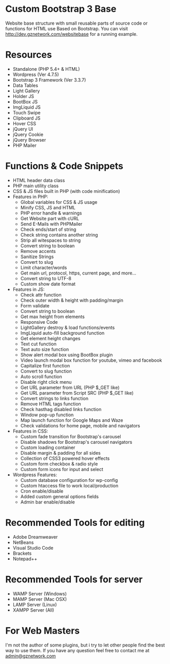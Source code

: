 # Custom Bootstrap 3 Base
Website base structure with small reusable parts of source code or functions for HTML use Based on Bootstrap. You can visit http://dev.gznetwork.com/websitebase for a running example.

# Resources
* Standalone (PHP 5.4+ & HTML)
* Wordpress (Ver 4.7.5)
* Bootstrap 3 Framework (Ver 3.3.7)
* Data Tables
* Light Gallery
* Holder JS
* BootBox JS
* ImgLiquid JS
* Touch Swipe
* Clipboard JS
* Hover CSS
* jQuery UI
* jQuery Cookie
* jQuery Browser
* PHP Mailer

# Functions & Code Snippets
* HTML header data class
* PHP main utility class
* CSS & JS files built in PHP (with code minification)
* Features in PHP:
	* Global variables for CSS & JS usage
	* Minify CSS, JS and HTML
	* PHP error handle & warnings
	* Get Website part with cURL
	* Send E-Mails with PHPMailer
	* Check ends/start of string
	* Check string contains another string
	* Strip all witespaces to string
	* Convert string to boolean
	* Remove accents
	* Sanitize Strings
	* Convert to slug
	* Limit character/words
	* Get main url, protocol, https, current page, and more...
	* Convert string to UTF-8
	* Custom show date format
* Features in JS:
	* Check attr function
	* Check outer width & height with padding/margin
	* Form validate
	* Convert string to boolean
	* Get max height from elements
	* Responsive Code
	* LightGallery destroy & load functions/events
	* ImgLiquid auto-fill background function
	* Get element height changes
	* Text cut function
	* Text auto size function
	* Show alert modal box using BootBox plugin
	* Video launch modal box function for youtube, vimeo and facebook
	* Capitalize first function
	* Convert to slug function
	* Auto scroll function
	* Disable right click menu
	* Get URL parameter from URL (PHP $_GET like)
	* Get URL parameter from Script SRC (PHP $_GET like)
	* Convert strings to links function
	* Remove HTML tags function
	* Check hasthag disabled links function
	* Window pop-up function
	* Map launch function for Google Maps and Waze
	* Check validations for home page, mobile and navigators
* Features in CSS:
	* Custom fade transition for Bootstrap's carousel
	* Disable shadows for Bootstrap's carousel navigators
	* Custom loading container
	* Disable margin & padding for all sides
	* Collection of CSS3 powered hover effects
	* Custom form checkbox & radio style
	* Custom form icons for input and select
* Wordpress Features:
	* Custom database configuration for wp-config
	* Custom htaccess file to work local/production
	* Cron enable/disable
	* Added custom general options fields
	* Admin bar enable/disable

# Recommended Tools for editing
* Adobe Dreamweaver
* NetBeans
* Visual Studio Code
* Brackets
* Notepad++

# Recommended Tools for server
* WAMP Server (Windows)
* MAMP Server (Mac OSX)
* LAMP Server (Linux)
* XAMPP Server (All)

# For Web Masters
I'm not the author of some plugins, but i try to let other people find the best way to use them. If you have any question feel free to contact me at admin@gznetwork.com